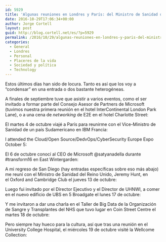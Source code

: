 ```yaml
---
id: 5929
title: 'Algunas reuniones en Londres y París: del Ministro de Sanidad del Reino Unido al CEO de Microsoft'
date: 2016-10-29T17:06:34+00:00
author: Jorge Cortell
layout: post
guid: http://blog.cortell.net/es/?p=5929
permalink: /2016/10/29/algunas-reuniones-en-londres-y-paris-del-ministro-de-sanidad-del-reino-unido-al-ceo-de-microsoft/
categories:
  - General
  - Londres
  - Personal
  - Placeres de la vida
  - Sociedad y polí­tica
  - Technology
---
```

Estos últimos días han sido de locura. Tanto es así que los voy a &#8220;condensar&#8221; en una entrada o dos bastante heterogéneas.

A finales de septiembre tuve que asistir a varios eventos, como el ser invitado a formar parte del Consejo Asesor de Partners de Microsoft (tuvimos nuestra primera reunión en el hotel InterContinental London Park Lane), o a una cena de _networking_ de E2E en el hotel Charlotte Street:
  


El martes 4 de octubre viajé a París para reunirme con el Vice-Ministro de Sanidad de un país Sudamericano en IBM Francia:
  


I attended the Cloud/Open Source/DedvOps/CyberSecurity Europe Expo October 5:
  


El 6 de octubre conocí al CEO de Microsoft @satyanadella durante #transform16 en East Wintergarden:
  


A mi regreso de San Diego (hay entradas específicas sobre eso más abajo) me reuní con el Ministro de Sanidad del Reino Unido, Jeremy Hunt, en el Oxford and Cambridge Club el jueves 13 de octubre:
  


Luego fui invitado por el Director Ejecutivo y el Director de UHNWI, a comer en el nuevo edificio de UBS en 5 Broadgate el lunes 17 de octubre:
  


Y me invitaron a dar una charla en el Taller de Big Data de la Organización de Sangre y Transplantes del NHS que tuvo lugar en Coin Street Centre el martes 18 de octubre:
  


Pero siempre hay hueco para la cultura, así que tras una reunión en el University College Hospital, el miércoles 19 de octubre visité la Wellcome Collection: